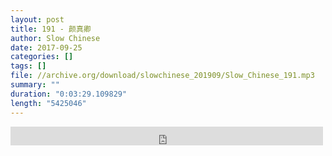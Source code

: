 ```yaml
---
layout: post
title: 191 - 颜真卿
author: Slow Chinese
date: 2017-09-25
categories: []
tags: []
file: //archive.org/download/slowchinese_201909/Slow_Chinese_191.mp3
summary: ""
duration: "0:03:29.109829"
length: "5425046"
---
```


<iframe src="https://archive.org/embed/slowchinese_201909/Slow_Chinese_191.mp3" width="500" height="30" frameborder="0" webkitallowfullscreen="true" mozallowfullscreen="true" allowfullscreen></iframe>
